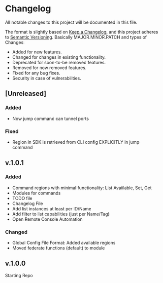 # Changelog
All notable changes to this project will be documented in this file.

The format is slightly based on [Keep a Changelog](https://keepachangelog.com/en/1.0.0/),
and this project adheres to [Semantic Versioning](https://semver.org/spec/v2.0.0.html). 
Basically MAJOR.MINOR.PATCH and types of Changes:

- Added for new features.
- Changed for changes in existing functionality.
- Deprecated for soon-to-be removed features.
- Removed for now removed features.
- Fixed for any bug fixes.
- Security in case of vulnerabilities.

## [Unreleased]

### Added
- Now jump command can tunnel ports

### Fixed
- Region in SDK is retrieved from CLI config EXPLICITLY in jump command

## v.1.0.1

### Added
- Command regions with minimal functionality: List Avaiilable, Set, Get
- Modules for commands
- TODO file
- Changelog File
- Add list instances at least per ID/Name
- Add filter to list capabilities (just per Name/Tag)
- Open Remote Console Automation

### Changed
- Global Config File Format: Added available regions
- Moved federate functions (default) to module

## v.1.0.0

Starting Repo